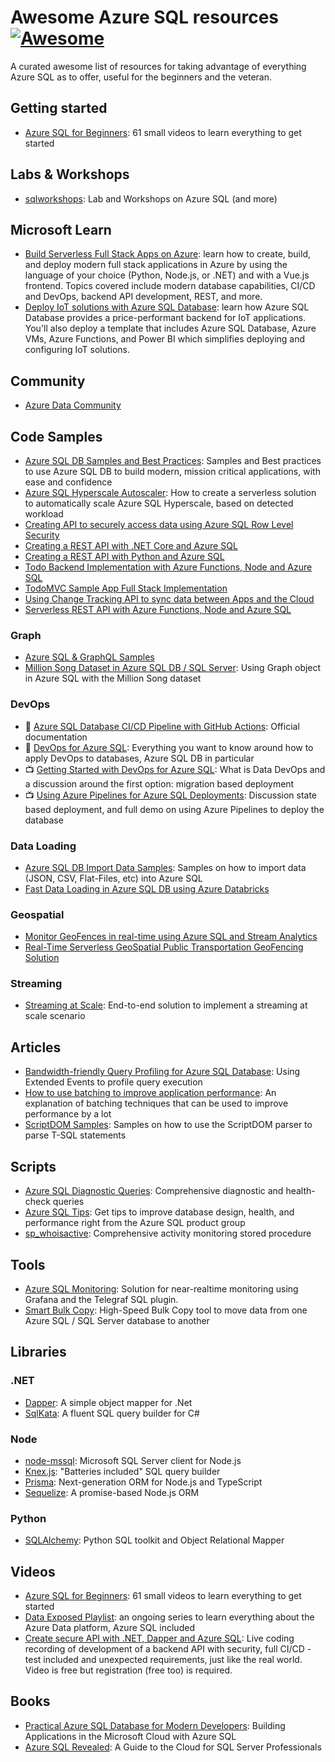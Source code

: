 # Awesome Azure SQL resources [![Awesome](https://cdn.rawgit.com/sindresorhus/awesome/d7305f38d29fed78fa85652e3a63e154dd8e8829/media/badge.svg)](https://github.com/sindresorhus/awesome)

A curated awesome list of resources for taking advantage of everything Azure SQL as to offer, useful for the beginners and the veteran.

## Getting started

- [Azure SQL for Beginners](https://www.youtube.com/playlist?list=PLlrxD0HtieHi5c9-i_Dnxw9vxBY-TqaeN&_lrsc=b0140d7c-6896-492f-a931-236cdf0858c8): 61 small videos to learn everything to get started

## Labs & Workshops

- [sqlworkshops](https://aka.ms/sqlworkshops): Lab and Workshops on Azure SQL (and more)

## Microsoft Learn

- [Build Serverless Full Stack Apps on Azure](https://docs.microsoft.com/en-us/learn/paths/build-serverless-full-stack-apps-azure/): learn how to create, build, and deploy modern full stack applications in Azure by using the language of your choice (Python, Node.js, or .NET) and with a Vue.js frontend. Topics covered include modern database capabilities, CI/CD and DevOps, backend API development, REST, and more. 
- [Deploy IoT solutions with Azure SQL Database](https://docs.microsoft.com/en-us/learn/modules/deploy-iot-solution-azure-sql-database/): learn how Azure SQL Database provides a price-performant backend for IoT applications. You'll also deploy a template that includes Azure SQL Database, Azure VMs, Azure Functions, and Power BI which simplifies deploying and configuring IoT solutions.

## Community

- [Azure Data Community](https://www.microsoft.com/en-us/sql-server/community)

## Code Samples

- [Azure SQL DB Samples and Best Practices](https://github.com/yorek/azure-sql-db-samples): Samples and Best practices to use Azure SQL DB to build modern, mission critical applications, with ease and confidence
- [Azure SQL Hyperscale Autoscaler](https://docs.microsoft.com/en-us/samples/azure-samples/azure-sql-db-hyperscale-autoscaler/azure-sql-hyperscale-autoscaler/): How to create a serverless solution to automatically scale Azure SQL Hyperscale, based on detected workload
- [Creating API to securely access data using Azure SQL Row Level Security](https://docs.microsoft.com/en-us/samples/azure-samples/azure-sql-db-secure-data-access-api/azure-sql-db-secure-data-access-api/)
- [Creating a REST API with .NET Core and Azure SQL](https://docs.microsoft.com/en-us/samples/azure-samples/azure-sql-db-dotnet-rest-api/azure-sql-db-dotnet-rest-api/)
- [Creating a REST API with Python and Azure SQL](https://docs.microsoft.com/en-us/samples/azure-samples/azure-sql-db-python-rest-api/azure-sql-db-python-rest-api/)
- [Todo Backend Implementation with Azure Functions, Node and Azure SQL](https://docs.microsoft.com/en-us/samples/azure-samples/azure-sql-db-todo-backend-func-node/azure-sql-db-todo-backend-func-node/)
- [TodoMVC Sample App Full Stack Implementation](https://docs.microsoft.com/en-us/samples/azure-samples/azure-sql-db-todo-mvc/azure-sql-db-todo-mvc/)
- [Using Change Tracking API to sync data between Apps and the Cloud](https://docs.microsoft.com/en-us/samples/azure-samples/azure-sql-db-sync-api-change-tracking/azure-sql-db-dotnet-rest-api/)
- [Serverless REST API with Azure Functions, Node and Azure SQL](https://docs.microsoft.com/en-us/samples/azure-samples/azure-sql-db-node-rest-api/azure-sql-db-node-rest-api/)

###  Graph
- [Azure SQL & GraphQL Samples](https://docs.microsoft.com/en-us/samples/azure-samples/azure-sql-db-graphql/azure-sql-db-graphql/)
- [Million Song Dataset in Azure SQL DB / SQL Server](https://docs.microsoft.com/en-us/samples/azure-samples/millionsongdataset-sql/millionsongdataset-sql/): Using Graph object in Azure SQL with the Million Song dataset

### DevOps
- :blue_book: [Azure SQL Database CI/CD Pipeline with GitHub Actions](https://docs.microsoft.com/en-us/samples/azure-samples/azure-sql-db-ci-cd/azure-sql-db-ci-cd/): Official documentation
- :page_facing_up: [DevOps for Azure SQL](https://devblogs.microsoft.com/azure-sql/devops-for-azure-sql/): Everything you want to know around how to apply DevOps to databases, Azure SQL DB in particular
- :tv: [Getting Started with DevOps for Azure SQL](https://www.youtube.com/watch?v=j7OnxOz7YDY): What is Data DevOps and a discussion around the first option: migration based deployment
- :tv: [Using Azure Pipelines for Azure SQL Deployments](https://www.youtube.com/watch?v=G7H6HbzwAfs): Discussion state based deployment, and full demo on using Azure Pipelines to deploy the database 

### Data Loading
- [Azure SQL DB Import Data Samples](https://github.com/Azure-Samples/azure-sql-db-import-data): Samples on how to import data (JSON, CSV, Flat-Files, etc) into Azure SQL
- [Fast Data Loading in Azure SQL DB using Azure Databricks](https://docs.microsoft.com/en-us/samples/azure-samples/azure-sql-db-databricks/azure-sql-db-databricks/)

### Geospatial
- [Monitor GeoFences in real-time using Azure SQL and Stream Analytics](https://docs.microsoft.com/en-us/samples/azure-samples/azure-sql-db-serverless-geospatial-stream-analytics/azure-sql-db-serverless-geospatial-stream-analytics/)
- [Real-Time Serverless GeoSpatial Public Transportation GeoFencing Solution](https://docs.microsoft.com/en-us/samples/azure-samples/azure-sql-db-serverless-geospatial/azure-sql-db-serverless-geospatial/)

### Streaming

- [Streaming at Scale](https://docs.microsoft.com/en-us/samples/azure-samples/streaming-at-scale/streaming-at-scale/): End-to-end solution to implement a streaming at scale scenario

## Articles 

- [Bandwidth-friendly Query Profiling for Azure SQL Database](https://sqlperformance.com/2020/04/sql-performance/bandwidth-friendly-query-profiling-azure-sql-database): Using Extended Events to profile query execution
- [How to use batching to improve application performance](https://docs.microsoft.com/en-us/azure/azure-sql/performance-improve-use-batching): An explanation of batching techniques that can be used to improve performance by a lot
- [ScriptDOM Samples](https://github.com/arvindshmicrosoft/SQLScriptDomSamples): Samples on how to use the ScriptDOM parser to parse T-SQL statements

## Scripts

- [Azure SQL Diagnostic Queries](https://glennsqlperformance.com/resources/): Comprehensive diagnostic and health-check queries
- [Azure SQL Tips](https://github.com/microsoft/azure-sql-tips): Get tips to improve database design, health, and performance right from the Azure SQL product group
- [sp_whoisactive](https://github.com/amachanic/sp_whoisactive): Comprehensive activity monitoring stored procedure

## Tools

- [Azure SQL Monitoring](https://github.com/denzilribeiro/sqldbmonitoring): Solution for near-realtime monitoring using Grafana and the Telegraf SQL plugin. 
- [Smart Bulk Copy](https://github.com/Azure-Samples/smartbulkcopy/tree/master/): High-Speed Bulk Copy tool to move data from one Azure SQL / SQL Server database to another

## Libraries 

### .NET

- [Dapper](https://github.com/StackExchange/Dapper): A simple object mapper for .Net
- [SqlKata](https://sqlkata.com/): A fluent SQL query builder for C#

### Node

- [node-mssql](https://www.npmjs.com/package/mssql): Microsoft SQL Server client for Node.js
- [Knex.js](https://knexjs.org/): "Batteries included" SQL query builder
- [Prisma](https://www.prisma.io/): Next-generation ORM for Node.js and TypeScript
- [Sequelize](https://sequelize.org/): A promise-based Node.js ORM

### Python

- [SQLAlchemy](https://www.sqlalchemy.org/): Python SQL toolkit and Object Relational Mapper

## Videos

- [Azure SQL for Beginners](https://www.youtube.com/playlist?list=PLlrxD0HtieHi5c9-i_Dnxw9vxBY-TqaeN&_lrsc=b0140d7c-6896-492f-a931-236cdf0858c8): 61 small videos to learn everything to get started
- [Data Exposed Playlist](https://www.youtube.com/playlist?list=PLlrxD0HtieHieV7Jls72yFPSKyGqycbZR): an ongoing series to learn everything about the Azure Data platform, Azure SQL included
- [Create secure API with .NET, Dapper and Azure SQL](https://dps10.com/create-secure-api-with-net-dapper-and-azure-sql/): Live coding recording of development of a backend API with security, full CI/CD - test included and unexpected requirements, just like the real world. Video is free but registration (free too) is required.

## Books

- [Practical Azure SQL Database for Modern Developers](https://www.apress.com/it/book/9781484263693): Building Applications in the Microsoft Cloud with Azure SQL
- [Azure SQL Revealed](https://www.apress.com/it/book/9781484263693): A Guide to the Cloud for SQL Server Professionals

